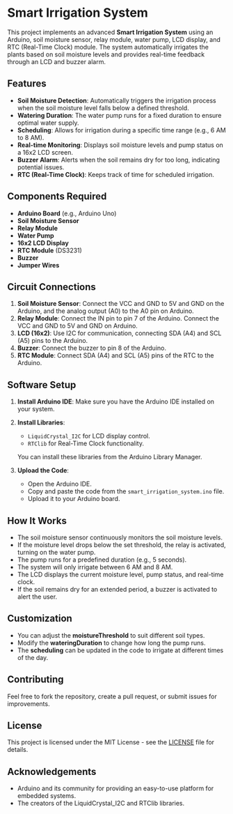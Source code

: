 # Smart Irrigation System

This project implements an advanced **Smart Irrigation System** using an Arduino, soil moisture sensor, relay module, water pump, LCD display, and RTC (Real-Time Clock) module. The system automatically irrigates the plants based on soil moisture levels and provides real-time feedback through an LCD and buzzer alarm.

## Features
- **Soil Moisture Detection**: Automatically triggers the irrigation process when the soil moisture level falls below a defined threshold.
- **Watering Duration**: The water pump runs for a fixed duration to ensure optimal water supply.
- **Scheduling**: Allows for irrigation during a specific time range (e.g., 6 AM to 8 AM).
- **Real-time Monitoring**: Displays soil moisture levels and pump status on a 16x2 LCD screen.
- **Buzzer Alarm**: Alerts when the soil remains dry for too long, indicating potential issues.
- **RTC (Real-Time Clock)**: Keeps track of time for scheduled irrigation.

## Components Required
- **Arduino Board** (e.g., Arduino Uno)
- **Soil Moisture Sensor**
- **Relay Module**
- **Water Pump**
- **16x2 LCD Display**
- **RTC Module** (DS3231)
- **Buzzer**
- **Jumper Wires**

## Circuit Connections
1. **Soil Moisture Sensor**: Connect the VCC and GND to 5V and GND on the Arduino, and the analog output (A0) to the A0 pin on Arduino.
2. **Relay Module**: Connect the IN pin to pin 7 of the Arduino. Connect the VCC and GND to 5V and GND on Arduino.
3. **LCD (16x2)**: Use I2C for communication, connecting SDA (A4) and SCL (A5) pins to the Arduino.
4. **Buzzer**: Connect the buzzer to pin 8 of the Arduino.
5. **RTC Module**: Connect SDA (A4) and SCL (A5) pins of the RTC to the Arduino.

## Software Setup
1. **Install Arduino IDE**: Make sure you have the Arduino IDE installed on your system.
2. **Install Libraries**:
   - `LiquidCrystal_I2C` for LCD display control.
   - `RTClib` for Real-Time Clock functionality.
   
   You can install these libraries from the Arduino Library Manager.

3. **Upload the Code**:
   - Open the Arduino IDE.
   - Copy and paste the code from the `smart_irrigation_system.ino` file.
   - Upload it to your Arduino board.

## How It Works
- The soil moisture sensor continuously monitors the soil moisture levels.
- If the moisture level drops below the set threshold, the relay is activated, turning on the water pump.
- The pump runs for a predefined duration (e.g., 5 seconds).
- The system will only irrigate between 6 AM and 8 AM.
- The LCD displays the current moisture level, pump status, and real-time clock.
- If the soil remains dry for an extended period, a buzzer is activated to alert the user.

## Customization
- You can adjust the **moistureThreshold** to suit different soil types.
- Modify the **wateringDuration** to change how long the pump runs.
- The **scheduling** can be updated in the code to irrigate at different times of the day.

## Contributing
Feel free to fork the repository, create a pull request, or submit issues for improvements.

## License
This project is licensed under the MIT License - see the [LICENSE](LICENSE) file for details.

## Acknowledgements
- Arduino and its community for providing an easy-to-use platform for embedded systems.
- The creators of the LiquidCrystal_I2C and RTClib libraries.
